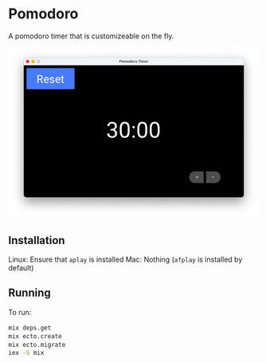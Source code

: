 # Pomodoro

A pomodoro timer that is customizeable on the fly.

![Screenshot](contrib/screenshot.png)

## Installation

Linux: Ensure that `aplay` is installed
Mac: Nothing (`afplay` is installed by default)

## Running

To run:

``` sh
mix deps.get
mix ecto.create
mix ecto.migrate
iex -S mix
```

